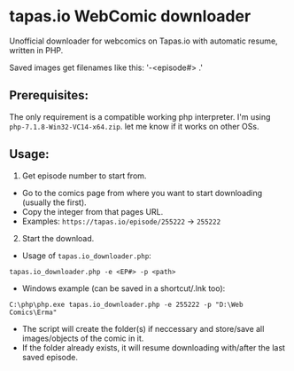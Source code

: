 # tapas.io WebComic downloader
Unofficial downloader for webcomics on Tapas.io with automatic resume, written in PHP.

Saved images get filenames like this: '<mainCounter>-<episode#> <episodeTitle>.<ext>'


## Prerequisites:
The only requirement is a compatible working php interpreter.
I'm using `php-7.1.8-Win32-VC14-x64.zip`.
let me know if it works on other OSs.

## Usage:
1. Get episode number to start from.
 * Go to the comics page from where you want to start downloading (usually the first).
 * Copy the integer from that pages URL.
 * Examples: `https://tapas.io/episode/255222`  ->  `255222`
2. Start the download.
 * Usage of `tapas.io_downloader.php`:
 ```
 tapas.io_downloader.php -e <EP#> -p <path>
 ```
 * Windows example (can be saved in a shortcut/.lnk too):
 ```
 C:\php\php.exe tapas.io_downloader.php -e 255222 -p "D:\Web Comics\Erma"
 ```
 * The script will create the folder(s) if neccessary and store/save all images/objects of the comic in it.
 * If the folder already exists, it will resume downloading with/after the last saved episode.
